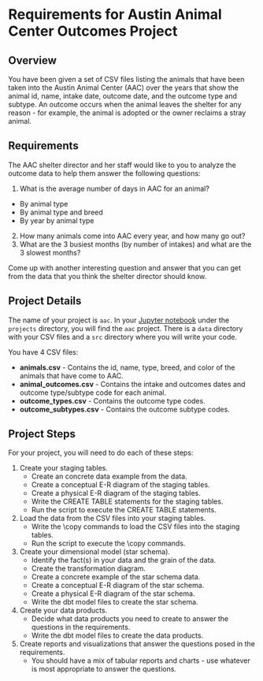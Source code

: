 # Requirements for Austin Animal Center Outcomes Project

## Overview
You have been given a set of CSV files listing the animals that have been taken into the Austin
Animal Center (AAC) over the years that show the animal id, name, intake date, outcome date, and the
outcome type and subtype. An outcome occurs when the animal leaves the shelter for any reason -
for example, the animal is adopted or the owner reclaims a stray animal.

## Requirements
The AAC shelter director and her staff would like to you to analyze the outcome data to help them
answer the following questions:

1) What is the average number of days in AAC for an animal? 
* By animal type 
* By animal type and breed
* By year by animal type
2) How many animals come into AAC every year, and how many go out?
3) What are the 3 busiest months (by number of intakes) and what are the 3 slowest months?

Come up with another interesting question and answer that you can get from the data that you think 
the shelter director should know.

## Project Details
The name of your project is `aac`. In your [Jupyter notebook](https://notebook.dei320.net) under the
`projects` directory, you will find the `aac` project. There is a `data` directory with your CSV 
files and a `src` directory where you will write your code.

You have 4 CSV files:
* **animals.csv** - Contains the id, name, type, breed, and color of the animals that have come to AAC.
* **animal_outcomes.csv** - Contains the intake and outcomes dates and outcome type/subtype code for each animal.
* **outcome_types.csv** - Contains the outcome type codes.
* **outcome_subtypes.csv** - Contains the outcome subtype codes.

## Project Steps
For your project, you will need to do each of these steps:
1) Create your staging tables.
   * Create an concrete data example from the data.
   * Create a conceptual E-R diagram of the staging tables.
   * Create a physical E-R diagram of the staging tables.
   * Write the CREATE TABLE statements for the staging tables.
   * Run the script to execute the CREATE TABLE statements.
2) Load the data from the CSV files into your staging tables.
   * Write the \copy commands to load the CSV files into the staging tables.
   * Run the script to execute the \copy commands.
3) Create your dimensional model (star schema).
   * Identify the fact(s) in your data and the grain of the data.
   * Create the transformation diagram.
   * Create a concrete example of the star schema data.
   * Create a conceptual E-R diagram of the star schema.
   * Create a physical E-R diagram of the star schema.
   * Write the dbt model files to create the star schema.
4) Create your data products.
   * Decide what data products you need to create to answer the questions in the requirements.
   * Write the dbt model files to create the data products.
5) Create reports and visualizations that answer the questions posed in the requirements.
   * You should have a mix of tabular reports and charts - use whatever is most appropriate to answer the questions.